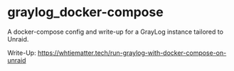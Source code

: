 # graylog_docker-compose
A docker-compose config and write-up for a GrayLog instance tailored to Unraid.

Write-Up: https://whtiematter.tech/run-graylog-with-docker-compose-on-unraid
